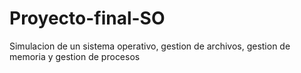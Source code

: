 # Proyecto-final-SO
Simulacion de un sistema operativo, gestion de archivos, gestion de memoria y gestion de procesos 
